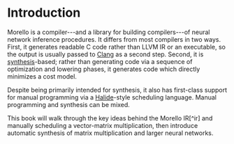 # Introduction

Morello is a compiler---and a library for building compilers---of neural
network inference procedures. It differs from most compilers in two ways.
First, it generates readable C code rather than LLVM IR or an executable, so
the output is usually passed to [Clang][clang] as a second step. Second, it is
[synthesis][armandosynth]-based; rather than generating code via a sequence of
optimization and lowering phases, it generates code which directly minimizes a
cost model.

Despite being primarily intended for synthesis, it also has first-class support
for manual programming via a [Halide][halide]-style scheduling language. Manual
programming and synthesis can be mixed.

This book will walk through the key ideas behind the Morello IR[^ir] and
manually scheduling a vector-matrix multiplication, then introduce automatic
synthesis of matrix multiplication and larger neural networks.


[armandosynth]: https://people.csail.mit.edu/asolar/SynthesisCourse/TOC.
[clang]: https://clang.llvm.org
[halide]: https://halide-lang.org
